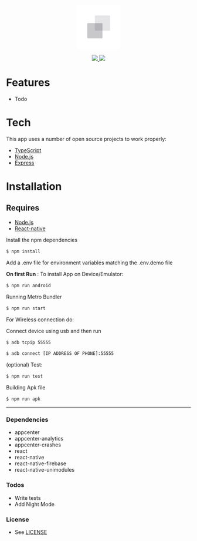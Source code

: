<p align="center">
  <img width="120px" src=".github/logo.png" />
</p>
<p align="center">
 <a href="https://install.appcenter.ms/users/mzeroes/apps/minze-2">
    <img src="https://build.appcenter.ms/v0.1/apps/75f79544-14d2-4cd5-9750-2b228d36230d/branches/staging/badge" />
 </a>
 <a href="https://install.appcenter.ms/users/mzeroes/apps/minze-2/distribution_groups/public%20preview">
  <img
      src="https://build.appcenter.ms/v0.1/apps/75f79544-14d2-4cd5-9750-2b228d36230d/branches/master/badge" />
  </a>
</p>

#

# Features
- Todo


# Tech

This app uses a number of open source projects to work properly:
* [TypeScript]
* [Node.js]
* [Express]

# Installation

## Requires

 - [Node.js](https://nodejs.org/)
 - [React-native](https://facebook.github.io/react-native/)

Install the npm dependencies

```sh
$ npm install
```
Add a .env file for environment variables
matching the .env.demo file

**On first Run** :
To install App on Device/Emulator:
```sh
$ npm run android
```

Running Metro Bundler

```sh
$ npm run start
```
For Wireless connection do:

Connect device using usb and then run
```sh
$ adb tcpip 55555
```

```sh
$ adb connect [IP ADDRESS OF PHONE]:55555
```

(optional) Test:
```sh
$ npm run test
```

Building Apk file
```sh
$ npm run apk
```
---

### Dependencies
- appcenter
- appcenter-analytics
- appcenter-crashes
- react
- react-native
- react-native-firebase
- react-native-unimodules


### Todos

 - Write tests
 - Add Night Mode

### License

- See [LICENSE](/LICENSE)

[//]: # ()
   [node.js]: <http://nodejs.org>
   [TypeScript]: <https://www.typescriptlang.org/>
   [express]: <http://expressjs.com>
